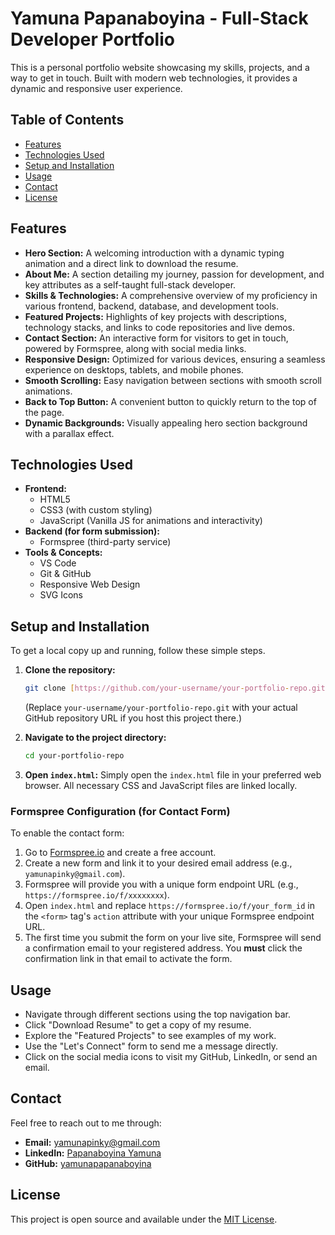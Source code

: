 # Yamuna Papanaboyina - Full-Stack Developer Portfolio

This is a personal portfolio website showcasing my skills, projects, and a way to get in touch. Built with modern web technologies, it provides a dynamic and responsive user experience.

## Table of Contents

-   [Features](#features)
-   [Technologies Used](#technologies-used)
-   [Setup and Installation](#setup-and-installation)
-   [Usage](#usage)
-   [Contact](#contact)
-   [License](#license)

## Features

* **Hero Section:** A welcoming introduction with a dynamic typing animation and a direct link to download the resume.
* **About Me:** A section detailing my journey, passion for development, and key attributes as a self-taught full-stack developer.
* **Skills & Technologies:** A comprehensive overview of my proficiency in various frontend, backend, database, and development tools.
* **Featured Projects:** Highlights of key projects with descriptions, technology stacks, and links to code repositories and live demos.
* **Contact Section:** An interactive form for visitors to get in touch, powered by Formspree, along with social media links.
* **Responsive Design:** Optimized for various devices, ensuring a seamless experience on desktops, tablets, and mobile phones.
* **Smooth Scrolling:** Easy navigation between sections with smooth scroll animations.
* **Back to Top Button:** A convenient button to quickly return to the top of the page.
* **Dynamic Backgrounds:** Visually appealing hero section background with a parallax effect.

## Technologies Used

* **Frontend:**
    * HTML5
    * CSS3 (with custom styling)
    * JavaScript (Vanilla JS for animations and interactivity)
* **Backend (for form submission):**
    * Formspree (third-party service)
* **Tools & Concepts:**
    * VS Code
    * Git & GitHub
    * Responsive Web Design
    * SVG Icons

## Setup and Installation

To get a local copy up and running, follow these simple steps.

1.  **Clone the repository:**
    ```bash
    git clone [https://github.com/your-username/your-portfolio-repo.git](https://github.com/your-username/your-portfolio-repo.git)
    ```
    (Replace `your-username/your-portfolio-repo.git` with your actual GitHub repository URL if you host this project there.)

2.  **Navigate to the project directory:**
    ```bash
    cd your-portfolio-repo
    ```

3.  **Open `index.html`:**
    Simply open the `index.html` file in your preferred web browser. All necessary CSS and JavaScript files are linked locally.

### Formspree Configuration (for Contact Form)

To enable the contact form:

1.  Go to [Formspree.io](https://formspree.io/) and create a free account.
2.  Create a new form and link it to your desired email address (e.g., `yamunapinky@gmail.com`).
3.  Formspree will provide you with a unique form endpoint URL (e.g., `https://formspree.io/f/xxxxxxxx`).
4.  Open `index.html` and replace `https://formspree.io/f/your_form_id` in the `<form>` tag's `action` attribute with your unique Formspree endpoint URL.
5.  The first time you submit the form on your live site, Formspree will send a confirmation email to your registered address. You **must** click the confirmation link in that email to activate the form.

## Usage

* Navigate through different sections using the top navigation bar.
* Click "Download Resume" to get a copy of my resume.
* Explore the "Featured Projects" to see examples of my work.
* Use the "Let's Connect" form to send me a message directly.
* Click on the social media icons to visit my GitHub, LinkedIn, or send an email.

## Contact

Feel free to reach out to me through:

* **Email:** yamunapinky@gmail.com
* **LinkedIn:** [Papanaboyina Yamuna](https://www.linkedin.com/in/Papanaboyina-yamuna-a5285430b)
* **GitHub:** [yamunapapanaboyina](https://github.com/yamunapapanaboyina)

## License

This project is open source and available under the [MIT License](https://opensource.org/licenses/MIT).
